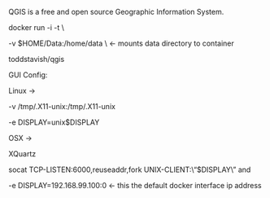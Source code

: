 QGIS is a free and open source Geographic Information System.

docker run -i -t \

-v $HOME/Data:/home/data \ <- mounts data directory to container

toddstavish/qgis

GUI Config:

Linux ->

-v /tmp/.X11-unix:/tmp/.X11-unix

-e DISPLAY=unix$DISPLAY

OSX ->

XQuartz

socat TCP-LISTEN:6000,reuseaddr,fork UNIX-CLIENT:\“$DISPLAY\” and

-e DISPLAY=192.168.99.100:0 <- this the default docker interface ip address

